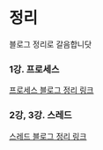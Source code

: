# 정리
블로그 정리로 갈음합니닷

### 1강. 프로세스
[프로세스 블로그 정리 링크](https://sihyung92.oopy.io/os/2)

### 2강, 3강. 스레드
[스레드 블로그 정리 링크](https://sihyung92.oopy.io/os/2)
